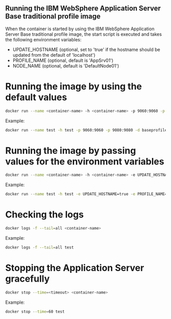 ## Running the IBM WebSphere Application Server Base traditional profile image

When the container is started by using the IBM WebSphere Application Server Base traditional profile image, the start script is executed and takes the following environment variables:

* UPDATE_HOSTNAME (optional, set to 'true' if the hostname should be updated from the default of 'localhost')
* PROFILE_NAME (optional, default is 'AppSrv01')
* NODE_NAME (optional, default is 'DefaultNode01')

# Running the image by using the default values

```bash
docker run --name <container-name> -h <container-name> -p 9060:9060 -p 9080:9080 -d <profile-image-name>
```

Example:

```bash
docker run --name test -h test -p 9060:9060 -p 9080:9080 -d baseprofile
```

# Running the image by passing values for the environment variables

```bash
docker run --name <container-name> -h <container-name> -e UPDATE_HOSTNAME=true -e PROFILE_NAME=<profile-name> -e NODE_NAME=<node-name> -p 9060:9060 -p 9080:9080 -d <profile-image-name>
```    

Example:

```bash
docker run --name test -h test -e UPDATE_HOSTNAME=true -e PROFILE_NAME=AppSrv02 -e NODE_NAME=DefaultNode02 -p 9060:9060 -p 9080:9080 -d baseprofile 
``` 

# Checking the logs

```bash
docker logs -f --tail=all <container-name>
```

Example:

```bash
docker logs -f --tail=all test
``` 

# Stopping the Application Server gracefully

```bash
docker stop --time=<timeout> <container-name>
```

Example:

```bash
docker stop --time=60 test
```
